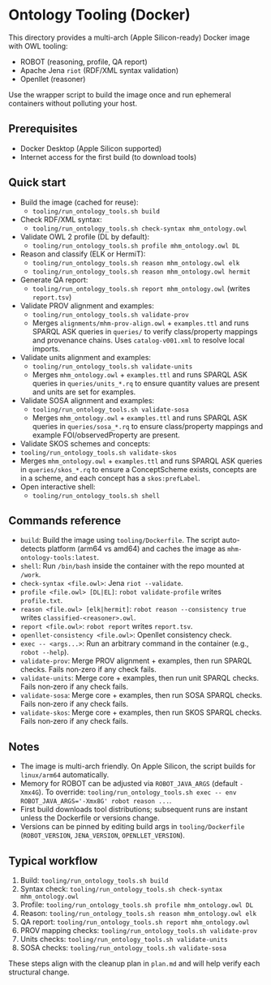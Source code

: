 # Ontology Tooling (Docker)

This directory provides a multi-arch (Apple Silicon-ready) Docker image with OWL tooling:
- ROBOT (reasoning, profile, QA report)
- Apache Jena `riot` (RDF/XML syntax validation)
- Openllet (reasoner)

Use the wrapper script to build the image once and run ephemeral containers without polluting your host.

## Prerequisites
- Docker Desktop (Apple Silicon supported)
- Internet access for the first build (to download tools)

## Quick start

- Build the image (cached for reuse):
  - `tooling/run_ontology_tools.sh build`
- Check RDF/XML syntax:
  - `tooling/run_ontology_tools.sh check-syntax mhm_ontology.owl`
- Validate OWL 2 profile (DL by default):
  - `tooling/run_ontology_tools.sh profile mhm_ontology.owl DL`
- Reason and classify (ELK or HermiT):
  - `tooling/run_ontology_tools.sh reason mhm_ontology.owl elk`
  - `tooling/run_ontology_tools.sh reason mhm_ontology.owl hermit`
- Generate QA report:
  - `tooling/run_ontology_tools.sh report mhm_ontology.owl` (writes `report.tsv`)
- Validate PROV alignment and examples:
  - `tooling/run_ontology_tools.sh validate-prov`
  - Merges `alignments/mhm-prov-align.owl` + `examples.ttl` and runs SPARQL ASK queries in `queries/` to verify class/property mappings and provenance chains. Uses `catalog-v001.xml` to resolve local imports.
- Validate units alignment and examples:
  - `tooling/run_ontology_tools.sh validate-units`
  - Merges `mhm_ontology.owl` + `examples.ttl` and runs SPARQL ASK queries in `queries/units_*.rq` to ensure quantity values are present and units are set for examples.
- Validate SOSA alignment and examples:
  - `tooling/run_ontology_tools.sh validate-sosa`
  - Merges `mhm_ontology.owl` + `examples.ttl` and runs SPARQL ASK queries in `queries/sosa_*.rq` to ensure class/property mappings and example FOI/observedProperty are present.
 - Validate SKOS schemes and concepts:
  - `tooling/run_ontology_tools.sh validate-skos`
  - Merges `mhm_ontology.owl` + `examples.ttl` and runs SPARQL ASK queries in `queries/skos_*.rq` to ensure a ConceptScheme exists, concepts are in a scheme, and each concept has a `skos:prefLabel`.
- Open interactive shell:
  - `tooling/run_ontology_tools.sh shell`

## Commands reference

- `build`: Build the image using `tooling/Dockerfile`. The script auto-detects platform (arm64 vs amd64) and caches the image as `mhm-ontology-tools:latest`.
- `shell`: Run `/bin/bash` inside the container with the repo mounted at `/work`.
- `check-syntax <file.owl>`: Jena `riot --validate`.
- `profile <file.owl> [DL|EL]`: `robot validate-profile` writes `profile.txt`.
- `reason <file.owl> [elk|hermit]`: `robot reason --consistency true` writes `classified-<reasoner>.owl`.
- `report <file.owl>`: `robot report` writes `report.tsv`.
- `openllet-consistency <file.owl>`: Openllet consistency check.
- `exec -- <args...>`: Run an arbitrary command in the container (e.g., `robot --help`).
- `validate-prov`: Merge PROV alignment + examples, then run SPARQL checks. Fails non‑zero if any check fails.
- `validate-units`: Merge core + examples, then run unit SPARQL checks. Fails non‑zero if any check fails.
- `validate-sosa`: Merge core + examples, then run SOSA SPARQL checks. Fails non‑zero if any check fails.
- `validate-skos`: Merge core + examples, then run SKOS SPARQL checks. Fails non‑zero if any check fails.

## Notes

- The image is multi-arch friendly. On Apple Silicon, the script builds for `linux/arm64` automatically.
- Memory for ROBOT can be adjusted via `ROBOT_JAVA_ARGS` (default `-Xmx4G`). To override: `tooling/run_ontology_tools.sh exec -- env ROBOT_JAVA_ARGS='-Xmx8G' robot reason ...`.
- First build downloads tool distributions; subsequent runs are instant unless the Dockerfile or versions change.
- Versions can be pinned by editing build args in `tooling/Dockerfile` (`ROBOT_VERSION`, `JENA_VERSION`, `OPENLLET_VERSION`).

## Typical workflow

1) Build: `tooling/run_ontology_tools.sh build`
2) Syntax check: `tooling/run_ontology_tools.sh check-syntax mhm_ontology.owl`
3) Profile: `tooling/run_ontology_tools.sh profile mhm_ontology.owl DL`
4) Reason: `tooling/run_ontology_tools.sh reason mhm_ontology.owl elk`
5) QA report: `tooling/run_ontology_tools.sh report mhm_ontology.owl`
6) PROV mapping checks: `tooling/run_ontology_tools.sh validate-prov`
7) Units checks: `tooling/run_ontology_tools.sh validate-units`
8) SOSA checks: `tooling/run_ontology_tools.sh validate-sosa`

These steps align with the cleanup plan in `plan.md` and will help verify each structural change.

